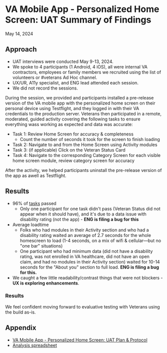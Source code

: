 # VA Mobile App - Personalized Home Screen: UAT Summary of Findings 
May 14, 2024

## Approach
- UAT interviews were conducted May 9-13, 2024.
- We spoke to 4 participants (1 Android, 4 iOS), all were internal VA contractors, employees or family members we recruited using the list of volunteers or #veterans Ad Hoc channel.
- UX/UR, A11y specialist, and ENG lead attended each session.
- We did not record the sessions.

During the session, we provided and participants installed a pre-release version of the VA mobile app with the personalized home screen on their personal device using Testflight, and they logged in with their VA credentials to the production server. Veterans then participated in a remote, moderated, guided activity covering the following tasks to ensure everything wass working as expected and data was accurate:
- Task 1: Review Home Screen for accuracy & completeness
   - Count the number of seconds it took for the screen to finish loading
- Task 2: Navigate to and from the Home Screen using Activity modules
- Task 3: (if applicable) Click on the Veteran Status Card
- Task 4: Navigate to the corresponding Category Screen for each visible home screen module, review category screen for accuracy

After the activity, we helped participants uninstall the pre-release version of the app as awell as Testflight.


## Results
- 96% of [tasks](https://github.com/department-of-veterans-affairs/va.gov-team/blob/master/products/va-mobile-app/features/design-personalization/uat/test-plan-protocol.md) passed
    - Only one participant for one task didn't pass (Veteran Status did not appear when it should have), and it's due to a data issue with disability rating (not the app) - **ENG is filing a bug for this**
- Average loadtime
  - Folks who had modules in their Activity section and who had a disability rating waited an average of 2.7 seconds for the whole homescreen to load (1-4 seconds, on a mix of wifi & cellular—but no "one bar" situations)
  - One participant who had minimum data (did not have a disability rating, was not enrolled in VA healthcare, did not have an open claim, and had no modules in their Activity section) waited for 10-14 seconds for the "About you" section to full load.  **ENG is filing a bug for this.**
- We caught a few little readability/contrast things that were not blockers - **UX is exploring enhancements**.

### Results
We feel confident moving forward to evaluative testing with Veterans using the build as-is.

## Appendix
- [VA Mobile App - Personalized Home Screen: UAT Plan & Protocol](https://github.com/department-of-veterans-affairs/va.gov-team/blob/master/products/va-mobile-app/features/design-personalization/uat/test-plan-protocol.md)  
- [Analysis spreadsheet](https://docs.google.com/spreadsheets/d/1HSL0SJRwomx4dwDioufKgfQbYSpkYVZvO4F379H5GQw/edit#gid=831278958)

